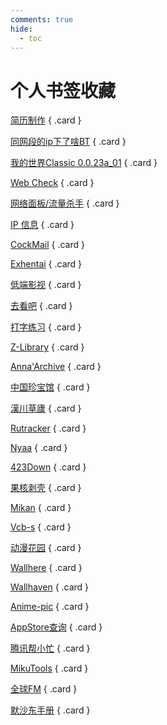 ```yaml
---
comments: true
hide:
  - toc
---
```


# **个人书签收藏**

<div class="grid" markdown>

[简历制作](https://rxresu.me/)
{ .card }

[同网段的ip下了啥BT](https://iknowwhatyoudownload.com/)
{ .card }

[我的世界Classic 0.0.23a_01](https://classic.minecraft.net/)
{ .card }

[Web Check](https://web-check.xyz/)
{ .card }

[网络面板/流量杀手](https://net.ljxnet.cn/)
{ .card }

[IP 信息](https://ipcheck.ing/)
{ .card }

[CockMail](https://cock.li)
{ .card }

[Exhentai](https://exhentai.org)
{ .card }

[低端影视](https://ddys.one/)
{ .card }

[去看吧](https://k6dm.com)
{ .card }

[打字练习](https://dazidazi.com)
{ .card }

[Z-Library](https://singlelogin.se)
{ .card }

[Anna'Archive](https://zh.annas-archive.org)
{ .card }

[中国珍宝馆](https://www.ltfc.net)
{ .card }

[漢川草廬](http://www.xn--5rtnx620bw5s.tw)
{ .card }

[Rutracker](https://rutracker.org)
{ .card }

[Nyaa](https://nyaa.si)
{ .card }

[423Down](https://www.423down.com)
{ .card }

[果核剥壳](https://www.ghxi.com)
{ .card }

[Mikan](https://mikanani.me)
{ .card }

[Vcb-s](https://vcb-s.com)
{ .card }

[动漫花园](https://share.dmhy.org)
{ .card }

[Wallhere](https://wallhere.com)
{ .card }

[Wallhaven](https://wallhaven.cc)
{ .card }

[Anime-pic](https://anime-pictures.net)
{ .card }

[AppStore查询](https://applecensorship.com)
{ .card }

[腾讯帮小忙](https://tool.browser.qq.com/)
{ .card }

[MikuTools](https://tools.miku.ac)
{ .card }

[全球FM](https://tingfm.com)
{ .card }

[默沙东手册](https://www.msdmanuals.cn)
{ .card }



</div>